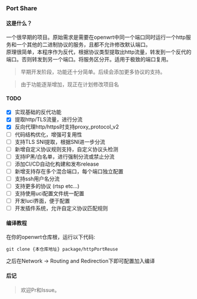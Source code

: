 ### Port Share
#### 这是什么？
一个很早期的项目。原始需求是需要在openwrt中同一个端口同时运行一个http服务和一个其他的二进制协议的服务，且都不允许修改默认端口。<br>
原理很简单，本程序作为反代，根据协议类型提取出http流量，转发到一个反代的端口。否则转发到另一个端口。将服务区分开。适用于极致的端口复用。
> 早期开发阶段，功能还十分简单。后续会添加更多协议的支持。

> 由于功能逐渐增加，现正在计划修改项目名
#### TODO
- [x] 实现基础的反代功能
- [x] 提取http/TLS流量，进行分流
- [x] 反向代理http/https时支持proxy_protocol_v2
- [ ] 代码结构优化，增强可复用性
- [ ] 支持TLS SNI提取，根据SNI进一步分流
- [ ] 新增自定义协议规则支持，自定义协议头检测
- [ ] 支持IP黑/白名单，进行强制分流或禁止分流
- [ ] 添加CI/CD自动化构建和发布release
- [ ] 新增支持存在多个混合端口，每个端口独立配置
- [ ] 支持ssh用户名分流
- [ ] 支持更多的协议 (rtsp etc...)
- [ ] 支持使用uci配置文件统一配置
- [ ] 开发luci界面，便于配置
- [ ] 开发插件系统，允许自定义协议匹配规则

#### 编译教程
在你的openwrt仓库根，运行以下代码:
```shell
git clone {本仓库地址} package/httpPortReuse
```
之后在Network -> Routing and Redirection下即可配置加入编译
#### 后记
> 欢迎Pr和Issue。